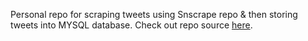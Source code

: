
Personal repo for scraping tweets using Snscrape repo & then storing tweets into MYSQL database.
Check out repo source <a href='https://github.com/JustAnotherArchivist/snscrape'>here</a>.
